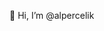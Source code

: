 👋 Hi, I’m @alpercelik
<!---
- 👀 I’m interested in programming
- 🌱 I’m currently learning ...
- 💞️ I’m looking to collaborate on ...
- 📫 How to reach me ...


alpercelik/alpercelik is a ✨ special ✨ repository because its `README.md` (this file) appears on your GitHub profile.
You can click the Preview link to take a look at your changes.
--->
